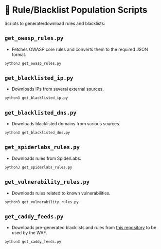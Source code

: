 # 🐍 Rule/Blacklist Population Scripts

Scripts to generate/download rules and blacklists:

## `get_owasp_rules.py`

*   Fetches OWASP core rules and converts them to the required JSON format.

```bash
python3 get_owasp_rules.py
```

## `get_blacklisted_ip.py`

*   Downloads IPs from several external sources.

```bash
python3 get_blacklisted_ip.py
```

## `get_blacklisted_dns.py`

*   Downloads blacklisted domains from various sources.

```bash
python3 get_blacklisted_dns.py
```

## `get_spiderlabs_rules.py`

*   Downloads rules from SpiderLabs.

```bash
python3 get_spiderlabs_rules.py
```

## `get_vulnerability_rules.py`

*   Downloads rules related to known vulnerabilities.

```bash
python3 get_vulnerability_rules.py
```

## `get_caddy_feeds.py`

*   Downloads pre-generated blacklists and rules from [this repository](https://github.com/fabriziosalmi/caddy-feeds/) to be used by the WAF.

```bash
python3 get_caddy_feeds.py
```

